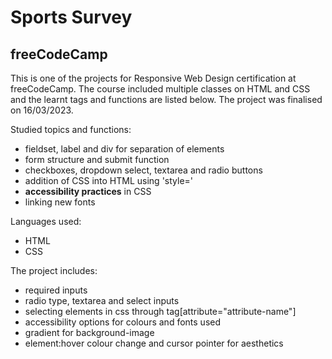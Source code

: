 # Sports Survey
## freeCodeCamp

This is one of the projects for Responsive Web Design certification at freeCodeCamp. The course included multiple classes on HTML and CSS and the learnt tags and functions are listed below. The project was finalised on 16/03/2023.

Studied topics and functions:
  * fieldset, label and div for separation of elements
  * form structure and submit function
  * checkboxes, dropdown select, textarea and radio buttons
  * addition of CSS into HTML using 'style='
  * **accessibility practices** in CSS
  * linking new fonts

Languages used:
  * HTML
  * CSS

The project includes:
  * required inputs
  * radio type, textarea and select inputs 
  * selecting elements in css through tag[attribute="attribute-name"]
  * accessibility options for colours and fonts used
  * gradient for background-image
  * element:hover colour change and cursor pointer for aesthetics
